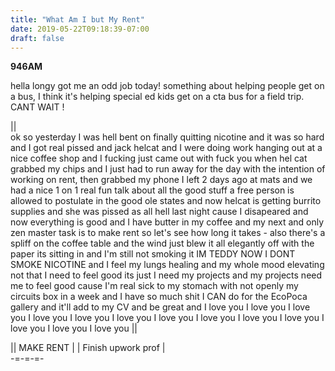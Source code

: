 ```yaml
---
title: "What Am I but My Rent"
date: 2019-05-22T09:18:39-07:00
draft: false
---
```


**946AM**

hella longy got me an odd job today! something about helping people get on a bus, I think it's helping special ed kids get on a cta bus for a field trip. CANT WAIT !

||          
        ok so yesterday I was hell bent on finally quitting nicotine and it was so hard and I got real pissed and jack helcat and I were doing work hanging out at a nice coffee shop and I fucking just came out with fuck you when hel cat grabbed my chips and I just had to run away for the day with the intention of working on rent, then grabbed my phone I left 2 days ago at mats and we had a nice 1 on 1 real fun talk about all the good stuff a free person is allowed to postulate in the good ole states and now helcat is getting burrito supplies and she was pissed as all hell last night cause I disapeared and now everything is good and I have butter in my coffee and my next and only zen master task is to make rent so let's see how long it takes - also there's a spliff on the coffee table and the wind just blew it all elegantly off with the paper its sitting in and I'm still not smoking it IM TEDDY NOW I DONT SMOKE NICOTINE and I feel my lungs healing and my whole mood elevating not that I need to feel good its just I need my projects and my projects need me to feel good cause I'm real sick to my stomach with not openly my circuits box in a week and I have so much shit I CAN do for the EcoPoca gallery and it'll add to my CV and be great and I love you I love you I love you I love you I love you I love you I love you I love you I love you I love you I love you I love you I love you  ||


|| MAKE RENT \| \| Finish upwork prof |\
      -=-=-=-
